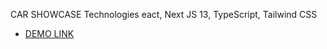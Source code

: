 CAR SHOWCASE
Technologies
eact, Next JS 13, TypeScript, Tailwind CSS


- [DEMO LINK](https://car-showcase-drab.vercel.app/)
